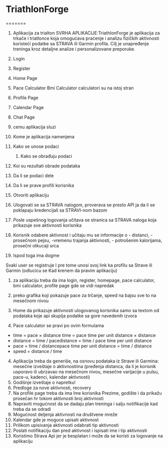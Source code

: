 
# TriathlonForge
=======
1. Aplikacija za trialton
SVRHA APLIKACIJE:TriathlonForge je aplikacija za trkače i triatlonce koja omogućava praćenje i analizu fizičkih aktivnosti koristeći podatke sa STRAVA ili Garmin profila. Cilj je unapređenje treninga kroz detaljne analize i personalizovane preporuke.


1. Login
2. Register
3. Home Page
4. Pace Calculator  Bmi Calculator calculatori su na istoj stran 
5. Profile Page
6. Calendar Page 
7. Chat Page 


1. cemu aplikacija sluzi
3. Kome je aplikacija namenjena
4. Kako se unose podaci
    1. Kako se obrađuju podaci
5. Koi su rezultati obrade podataka
6. Da li se podaci dele
7. Da li se prave profili korisnika


1. Otvoriti aplikaciju
2. Ulogovati se sa STRAVA nalogom, proverava se presto API ja da li se poklapaju kredencijali sa STRAVI-nom bazom
3. Posle uspešnog logovanja učitava se stranica sa STRAVA naloga koja prikazuje sve aktivnosti korisnika
4. Korisnik odabere aktivnost i učitaju mu se informacije o - distanci, -prosečnom pejsu, -vremenu trajanja aktivnosti, - potrošenim kalorijama, prosečni otkucaji srca
5. Ispod toga ima dogme

Svaki user se registruje I pre tome unosi svoj link ka profilu sa Strave ili Garmin (odlucicu se Kad krenem da pravim aplikaciju)
1. za aplikaciju treba da ima login, register, homepage, pace calculator, bmi calculator, profile page gde se vidi napredak 
2. preko grafika koji pokazuje pace za trčanje, speed na bajsu sve to na mesečnom nivou

2. Home da prikazuje aktivnosti ulogovanog korisnika samo sa textom od podataka koje api skuplja podatke sa gore navedenih izvora

3. Pace calculator se pravi po ovim formulama  	
* time = pace × distance
	time = pace time per unit distance × distance
* distance = time / pacedistance = time / pace time per unit distance
* pace = time / distancepace time per unit distance = time / distance
* speed = distance / time
4. Aplikacija treba da generiše, na osnovu podataka iz Strave ili Garmina: mesečne izveštaje o aktivnostima (pređenja distanca, da li je korisnik usporavo ili ubrzavao na mesečnom nivou, mesečne varijacije u pulsu, pace-u, kadenci, kalendar aktivnosti)
5. Godišnje izveštaje o napretku!
6. Predloge za nove aktivnosti, recovery
7. Na profile page treba da ima Ime korisnika Prezime, godište i da prikažu prosečan hr tokom aktivnosti broj aktivnosti
8. Napraviti mogućnost da se dadaju plan treninga i salju notifikacije kad treba da se odradi
9. Mogućnost deljenja aktivnosti na društvene mreže 
10. Kalendar gde je moguce upisati aktivnost
11. Prilikom upisivanja aktivnosti odabrati tip aktivnosti
12. Poslati notifikaciju dan pred aktivnost i ispisati ime i tip aktivnosti
13. Koristimo Strava Api jer je besplatan i može da se koristi za logovanje na aplikaciju

